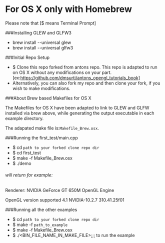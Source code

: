 # For OS X only with Homebrew
Please note that [$ means Terminal Prompt]

###Installing GLEW and GLFW3
* brew install --universal glew
* brew install --universal glfw3

###Initial Repo Setup
* $ Clone this repo forked from antons repo. This repo is adapted to run on OS
X without any modifications on your part.
[ex:https://github.com/dmsurti/antons_opengl_tutorials_book]
* Alternatively, you can also fork my repo and then clone your fork, if you
wish to make modifications.

###About Brew based Makefiles for OS X

The Makefiles for OS X have been adapted to link to GLEW and GLFW installed via
brew above, while generating the output executable in each example directory.

The adapated make file is:`Makefile_Brew.osx`.

###Running the first_test/main.cpp
* $ cd `path to your forked clone repo dir`
* $ cd first_test
* $ make -f Makefile_Brew.osx
* $ ./demo

###### will return for example:
Renderer: NVIDIA GeForce GT 650M OpenGL Engine

OpenGL version supported 4.1 NVIDIA-10.2.7 310.41.25f01

###Running all the other examples
* $ cd `path to your forked clone repo dir`
* $ make -f `path_to_example`
* $ make -f Makefile_Brew.osx
* $ ./<BIN_FILE_NAME_IN_MAKE_FILE>;;; to run the example
